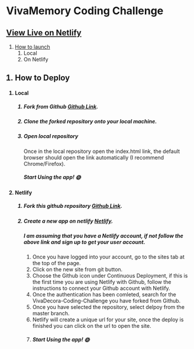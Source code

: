 # VivaMemory Coding Challenge

## [View Live on Netlify](https://vigilant-bose-b425b3.netlify.app/)

<ol>
<li><a href="#how-to-launch">How to launch</a>
<ol>
<li>Local </li>
<li>On Netlify
</ol>
</ol>
<ol>

<h2 id="how-to-launch"><li>
How to Deploy</li></h2>

</ol>

<ol>
<h4><li id> Local</li></h4>
<ol>
<h5><li>Fork from Github <a href="https://github.com/AltusJVR/VivaDecora-Coding-Challenge">Github Link</a>.</li></h5> 
<h5><li>Clone the forked repository onto your local machine.</li></h5>
<h5><li>Open local repository</li></h5>
<p>Once in the local repository open the index.html link, the default browser should open the link automatically (I recommend Chrome/Firefox).</p>
<h5>Start Using the app! &#127774;</h5>
</ol>
<h4><li id> Netlify</li></h4>
  <ol>
  <h5><li>Fork this github repository <a href="https://github.com/AltusJVR/VivaDecora-Coding-Challenge">Github Link</a>.</li></h5>
  <h5><li>Create a new app on netlify <a href="https://www.netlify.com/">Netlify</a>.</li></h5>
  <h5>I am assuming that you have a Netlify account, if not follow the above link and sign up to get your user account.</h5>
  <ol>
  
  <li>
  Once you have logged into your account, go to the sites tab at the top of the page.
  </li>
  <li>
  Click on the new site from git button.
  </li>
  <li>
  Choose the Github icon under Continuous Deployment, if this is the first time you are using Netlify with Github, follow the instructions to connect your Github account with Netlify.
  </li>
  <li>
  Once the authentication has been comleted, search for the VivaDecora-Coding-Challenge you have forked from Github.
  </li>
  <li>
  Once you have selected the repository, select delpoy from the master branch. 
  </li>
  <li>
  Netlify will create a unique url for your site, once the deploy is finished you can click on the url to open the site. 
  </li>
  <li>
  <h5>Start Using the app! &#127774;</h5>
  </li>
  </ol>
  </ol>
</ol>





